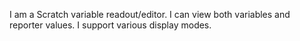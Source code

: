 I am a Scratch variable readout/editor. I can view both variables and reporter values. I support various display modes.
